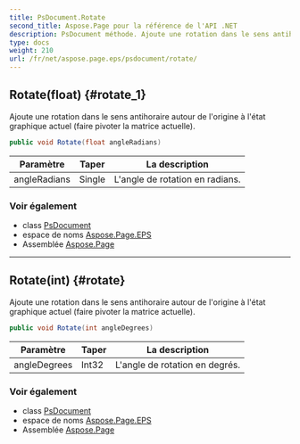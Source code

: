 ```yaml
---
title: PsDocument.Rotate
second_title: Aspose.Page pour la référence de l'API .NET
description: PsDocument méthode. Ajoute une rotation dans le sens antihoraire autour de lorigine à létat graphique actuel faire pivoter la matrice actuelle.
type: docs
weight: 210
url: /fr/net/aspose.page.eps/psdocument/rotate/
---
```

## Rotate(float) {#rotate_1}

Ajoute une rotation dans le sens antihoraire autour de l'origine à l'état graphique actuel (faire pivoter la matrice actuelle).

```csharp
public void Rotate(float angleRadians)
```

| Paramètre | Taper | La description |
| --- | --- | --- |
| angleRadians | Single | L'angle de rotation en radians. |

### Voir également

* class [PsDocument](../)
* espace de noms [Aspose.Page.EPS](../../psdocument/)
* Assemblée [Aspose.Page](../../../)

---

## Rotate(int) {#rotate}

Ajoute une rotation dans le sens antihoraire autour de l'origine à l'état graphique actuel (faire pivoter la matrice actuelle).

```csharp
public void Rotate(int angleDegrees)
```

| Paramètre | Taper | La description |
| --- | --- | --- |
| angleDegrees | Int32 | L'angle de rotation en degrés. |

### Voir également

* class [PsDocument](../)
* espace de noms [Aspose.Page.EPS](../../psdocument/)
* Assemblée [Aspose.Page](../../../)


